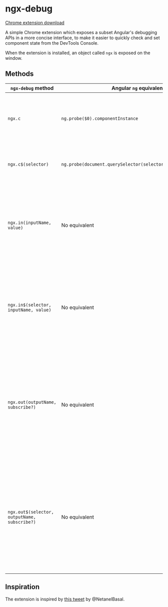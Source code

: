 # ngx-debug

[Chrome extension download](https://chrome.google.com/webstore/detail/fdajeibbknpjholibfbbbnidpibgeejh)

A simple Chrome extension which exposes a subset Angular's debugging APIs in a more concise interface, to make it easier
to quickly check and set component state from the DevTools Console.

When the extension is installed, an object called `ngx` is exposed on the window.

## Methods

| `ngx-debug` method                                 | Angular `ng` equivalent                                        | Description                                                                                                                                                                           |
| -------------------------------------------------- | -------------------------------------------------------------- | ------------------------------------------------------------------------------------------------------------------------------------------------------------------------------------- |
| `ngx.c`                                            | `ng.probe($0).componentInstance`                               | Returns the state of the component currently selected in the Elements panel.                                                                                                          |
| `ngx.c$(selector)`                                 | `ng.probe(document.querySelector(selector)).componentInstance` | Returns the state of the first component to match `selector`.                                                                                                                         |
| `ngx.in(inputName, value)`                         | No equivalent                                                  | Sets the value of the input `inputName` on the currently-selected component to the value `newValue`, then executes a tick.                                                            |
| `ngx.in$(selector, inputName, value)`              | No equivalent                                                  | Sets the value of the input `inputName` on the first component matching `selector` to the value `newValue`, then executes a tick.                                                     |
| `ngx.out(outputName, subscribe?)`                  | No equivalent                                                  | Subscribes to changes in the output `outputName` on the currently-selected component, calling `subscribe` on value changes if provided, else logging the value to the console.        |
| `ngx.out$(selector, outputName, subscribe?)`       | No equivalent                                                  | Subscribes to changes in the output `outputName` on the first component matching `selector`, calling `subscribe` on value changes if provided, else logging the value to the console. |

## Inspiration

The extension is inspired by [this tweet](https://mobile.twitter.com/NetanelBasal/status/1040120123879837696) by @NetanelBasal.
